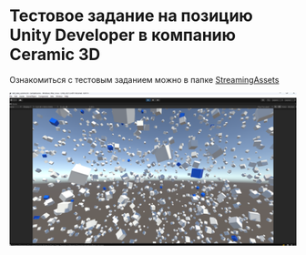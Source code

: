 # Тестовое задание на позицию Unity Developer в компанию Ceramic 3D
Ознакомиться с тестовым заданием можно в папке [StreamingAssets]([https://github.com/Rutherfordum/Test_Task_Ceramic3d/tree/main/Assets/StreamingAssets])

![Alt Text](https://github.com/Rutherfordum/Test_Task_Ceramic3d/blob/main/Resources/1.png)
